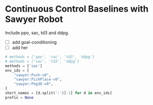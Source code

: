 
# Continuous Control Baselines with Sawyer Robot

Include ppo, sac, td3 and ddpg.

- [ ] add goal-conditioning
- [ ] add her

```python
# methods = ['ppo', 'sac', 'td3', 'ddpg']
# methods = ['sac', 'td3', 'ddpg']
methods = ['sac']
env_ids = [
    "sawyer:Push-v0",
    "sawyer:PickPlace-v0",
    "sawyer:Peg3D-v0",
]
short_names = [d.split(':')[-1] for d in env_ids]
prefix = None
```
